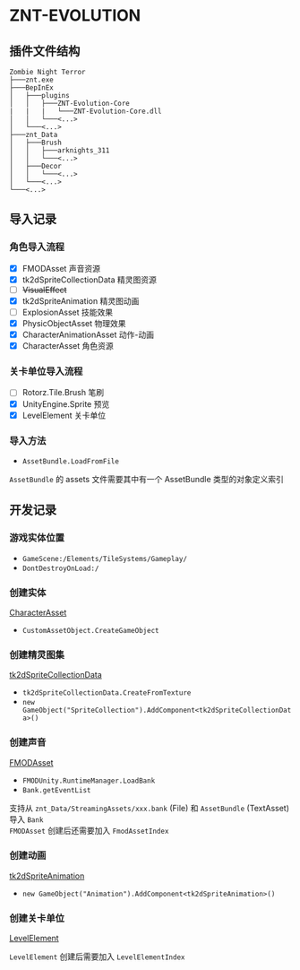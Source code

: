 ﻿# ZNT-EVOLUTION

## 插件文件结构

```text
Zombie Night Terror
├───znt.exe
├───BepInEx
│   ├───plugins
│   │   ├───ZNT-Evolution-Core
|   |   |   └───ZNT-Evolution-Core.dll
│   │   └───<...>
│   └───<...>
├───znt_Data
│   ├───Brush
│   │   ├───arknights_311
│   │   └───<...>
│   ├───Decor
│   │   └───<...>
│   └───<...>
└───<...>
```

## 导入记录

### 角色导入流程

- [x] FMODAsset 声音资源
- [x] tk2dSpriteCollectionData 精灵图资源
- [ ] ~~VisualEffect~~
- [x] tk2dSpriteAnimation 精灵图动画
- [ ] ExplosionAsset 技能效果
- [x] PhysicObjectAsset 物理效果
- [x] CharacterAnimationAsset 动作-动画
- [x] CharacterAsset 角色资源

### 关卡单位导入流程

- [ ] Rotorz.Tile.Brush 笔刷
- [x] UnityEngine.Sprite 预览
- [x] LevelElement 关卡单位

### 导入方法

- `AssetBundle.LoadFromFile`

`AssetBundle` 的 assets 文件需要其中有一个 AssetBundle 类型的对象定义索引

## 开发记录

### 游戏实体位置

- `GameScene:/Elements/TileSystems/Gameplay/`
- `DontDestroyOnLoad:/`

### 创建实体

[CharacterAsset](docs/CharacterAsset.md)

- `CustomAssetObject.CreateGameObject`

### 创建精灵图集

[tk2dSpriteCollectionData](docs/tk2dSpriteCollectionData.md)

- `tk2dSpriteCollectionData.CreateFromTexture`
- `new GameObject("SpriteCollection").AddComponent<tk2dSpriteCollectionData>()`

### 创建声音

[FMODAsset](docs/FMODAsset.md)

- `FMODUnity.RuntimeManager.LoadBank`
- `Bank.getEventList`

支持从 `znt_Data/StreamingAssets/xxx.bank` (File) 和 `AssetBundle` (TextAsset) 导入 `Bank`  
`FMODAsset` 创建后还需要加入 `FmodAssetIndex`

### 创建动画

[tk2dSpriteAnimation](docs/tk2dSpriteAnimation.md)

- `new GameObject("Animation").AddComponent<tk2dSpriteAnimation>()`

### 创建关卡单位

[LevelElement](docs/LevelElement.md)

`LevelElement` 创建后需要加入 `LevelElementIndex`